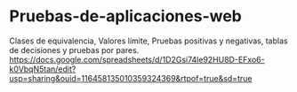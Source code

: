# Pruebas-de-aplicaciones-web
Clases de equivalencia, Valores límite, Pruebas positivas y negativas, tablas de decisiones y pruebas por pares.
https://docs.google.com/spreadsheets/d/1D2Gsi74le92HU8D-EFxo6-k0VbqN5tan/edit?usp=sharing&ouid=116458135010359324369&rtpof=true&sd=true
